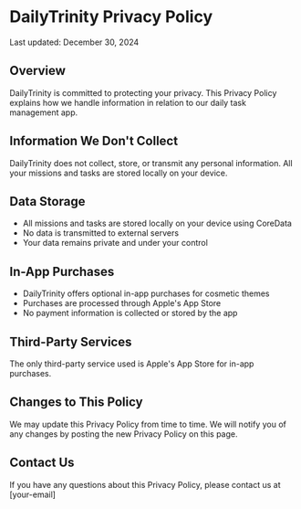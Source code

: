 # DailyTrinity Privacy Policy

Last updated: December 30, 2024

## Overview
DailyTrinity is committed to protecting your privacy. This Privacy Policy explains how we handle information in relation to our daily task management app.

## Information We Don't Collect
DailyTrinity does not collect, store, or transmit any personal information. All your missions and tasks are stored locally on your device.

## Data Storage
- All missions and tasks are stored locally on your device using CoreData
- No data is transmitted to external servers
- Your data remains private and under your control

## In-App Purchases
- DailyTrinity offers optional in-app purchases for cosmetic themes
- Purchases are processed through Apple's App Store
- No payment information is collected or stored by the app

## Third-Party Services
The only third-party service used is Apple's App Store for in-app purchases.

## Changes to This Policy
We may update this Privacy Policy from time to time. We will notify you of any changes by posting the new Privacy Policy on this page.

## Contact Us
If you have any questions about this Privacy Policy, please contact us at [your-email]
